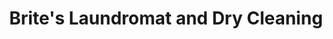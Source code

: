 ---
title: "Brite's Laundromat and Dry Cleaning"
url: /angus/brites-laundromat-and-dry-cleaning/
shop: laundry
---